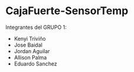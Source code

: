 # CajaFuerte-SensorTemp
Integrantes del GRUPO 1:
 - Kenyi Triviño
 - Jose Baidal
 - Jordan Aguilar
 - Allison Palma
 - Eduardo Sanchez
